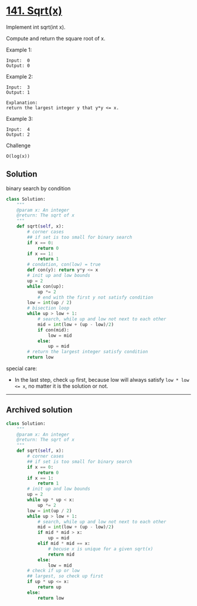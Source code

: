# [141. Sqrt(x)](https://www.lintcode.com/problem/sqrtx/description)
Implement int sqrt(int x).

Compute and return the square root of x.


Example 1:
```
Input:  0
Output: 0
```

Example 2:
```
Input:  3
Output: 1

Explanation:
return the largest integer y that y*y <= x. 
```
Example 3:
```
Input:  4
Output: 2
```

Challenge
```
O(log(x))
```

## Solution
binary search by condition
```python
class Solution:
    """
    @param x: An integer
    @return: The sqrt of x
    """
    def sqrt(self, x):
        # corner cases
        ## if set is too small for binary search
        if x == 0:
            return 0
        if x == 1:
            return 1
        # condation, con(low) = true
        def con(y): return y*y <= x
        # init up and low bounds
        up = 2
        while con(up):
            up *= 2
            # end with the first y not satisfy condition
        low = int(up / 2)
        # bisection loop
        while up > low + 1:
            # search, while up and low not next to each other
            mid = int(low + (up - low)/2)
            if con(mid):
                low = mid
            else:
                up = mid
        # return the largest integer satisfy condition
        return low
```

special care:
- In the last step, check ```up``` first,
because low will always satisfy ```low * low <= x```,
no matter it is the solution or not.

---

## Archived solution

```python
class Solution:
    """
    @param x: An integer
    @return: The sqrt of x
    """
    def sqrt(self, x):
        # corner cases
        ## if set is too small for binary search
        if x == 0:
            return 0
        if x == 1:
            return 1
        # init up and low bounds
        up = 2
        while up * up < x:
            up *= 2
        low = int(up / 2)
        while up > low + 1:
            # search, while up and low not next to each other
            mid = int(low + (up - low)/2)
            if mid * mid > x:
                up = mid
            elif mid * mid == x:
                # becuse x is unique for a given sqrt(x)
                return mid
            else:
                low = mid
        # check if up or low
        ## largest, so check up first
        if up * up <= x:
            return up
        else:
            return low
```
